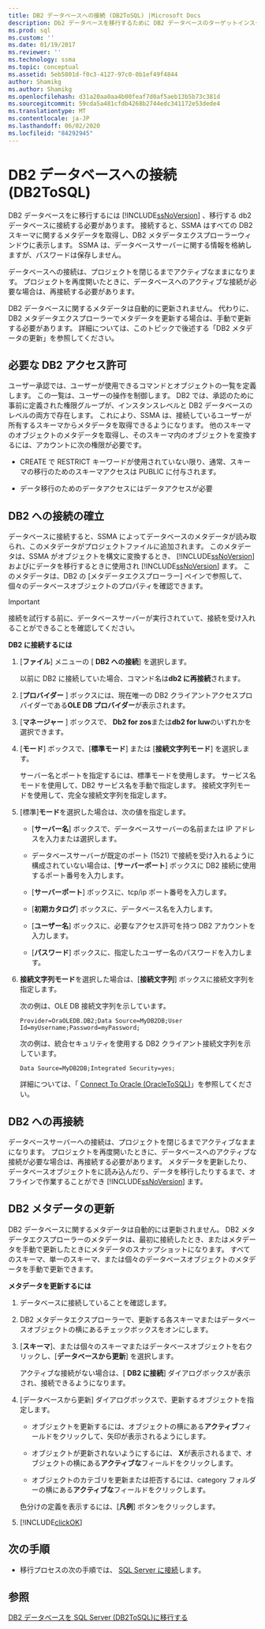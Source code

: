 ```yaml
---
title: DB2 データベースへの接続 (DB2ToSQL) |Microsoft Docs
description: Db2 データベースを移行するために DB2 データベースのターゲットインスタンスに接続する方法について説明します。 SSMA は、すべての DB2 スキーマに関するメタデータを取得します。
ms.prod: sql
ms.custom: ''
ms.date: 01/19/2017
ms.reviewer: ''
ms.technology: ssma
ms.topic: conceptual
ms.assetid: 5eb5801d-f0c3-4127-97c0-0b1ef49f4844
author: Shamikg
ms.author: Shamikg
ms.openlocfilehash: d31a20aa0aa4b00feaf7d0af5aeb13b5b73c381d
ms.sourcegitcommit: 59cda5a481cfdb4268b2744edc341172e53dede4
ms.translationtype: MT
ms.contentlocale: ja-JP
ms.lasthandoff: 06/02/2020
ms.locfileid: "84292945"
---
```

# <a name="connecting-to-db2-database-db2tosql"></a>DB2 データベースへの接続 (DB2ToSQL)
DB2 データベースをに移行するには [!INCLUDE[ssNoVersion](../../includes/ssnoversion-md.md)] 、移行する db2 データベースに接続する必要があります。 接続すると、SSMA はすべての DB2 スキーマに関するメタデータを取得し、DB2 メタデータエクスプローラーウィンドウに表示します。 SSMA は、データベースサーバーに関する情報を格納しますが、パスワードは保存しません。  
  
データベースへの接続は、プロジェクトを閉じるまでアクティブなままになります。 プロジェクトを再度開いたときに、データベースへのアクティブな接続が必要な場合は、再接続する必要があります。  
  
DB2 データベースに関するメタデータは自動的に更新されません。 代わりに、DB2 メタデータエクスプローラーでメタデータを更新する場合は、手動で更新する必要があります。 詳細については、このトピックで後述する「DB2 メタデータの更新」を参照してください。  
  
## <a name="required-db2-permissions"></a>必要な DB2 アクセス許可  
ユーザー承認では、ユーザーが使用できるコマンドとオブジェクトの一覧を定義します。 この一覧は、ユーザーの操作を制御します。 DB2 では、承認のために事前に定義された権限グループが、インスタンスレベルと DB2 データベースのレベルの両方で存在します。 これにより、SSMA は、接続しているユーザーが所有するスキーマからメタデータを取得できるようになります。 他のスキーマのオブジェクトのメタデータを取得し、そのスキーマ内のオブジェクトを変換するには、アカウントに次の権限が必要です。  
  
-   CREATE で RESTRICT キーワードが使用されていない限り、通常、スキーマの移行のためのスキーマアクセスは PUBLIC に付与されます。  
  
-   データ移行のためのデータアクセスにはデータアクセスが必要  
  
## <a name="establishing-a-connection-to-db2"></a>DB2 への接続の確立  
データベースに接続すると、SSMA によってデータベースのメタデータが読み取られ、このメタデータがプロジェクトファイルに追加されます。 このメタデータは、SSMA がオブジェクトを構文に変換するとき、 [!INCLUDE[ssNoVersion](../../includes/ssnoversion-md.md)] およびにデータを移行するときに使用され [!INCLUDE[ssNoVersion](../../includes/ssnoversion-md.md)] ます。 このメタデータは、DB2 の [メタデータエクスプローラー] ペインで参照して、個々のデータベースオブジェクトのプロパティを確認できます。  
  
> [!IMPORTANT]  
> 接続を試行する前に、データベースサーバーが実行されていて、接続を受け入れることができることを確認してください。  
  
**DB2 に接続するには**  
  
1.  [**ファイル**] メニューの [ **DB2 への接続**] を選択します。  
  
    以前に DB2 に接続していた場合、コマンド名は**db2 に再接続**されます。  
  
2.  [**プロバイダー** ] ボックスには、現在唯一の DB2 クライアントアクセスプロバイダーである**OLE DB プロバイダー**が表示されます。  
  
3.  [**マネージャー** ] ボックスで、 **Db2 for zos**または**db2 for luw**のいずれかを選択できます。  
  
4.  [**モード**] ボックスで、[**標準モード**] または [**接続文字列モード**] を選択します。  
  
    サーバー名とポートを指定するには、標準モードを使用します。 サービス名モードを使用して、DB2 サービス名を手動で指定します。 接続文字列モードを使用して、完全な接続文字列を指定します。  
  
5.  [標準]**モード**を選択した場合は、次の値を指定します。  
  
    -   [**サーバー名**] ボックスで、データベースサーバーの名前または IP アドレスを入力または選択します。  
  
    -   データベースサーバーが既定のポート (1521) で接続を受け入れるように構成されていない場合は、[**サーバーポート**] ボックスに DB2 接続に使用するポート番号を入力します。  
  
    -   [**サーバーポート**] ボックスに、tcp/ip ポート番号を入力します。  
  
    -   [**初期カタログ**] ボックスに、データベース名を入力します。  
  
    -   [**ユーザー名**] ボックスに、必要なアクセス許可を持つ DB2 アカウントを入力します。  
  
    -   [**パスワード**] ボックスに、指定したユーザー名のパスワードを入力します。  
  
6.  **接続文字列モード**を選択した場合は、[**接続文字列**] ボックスに接続文字列を指定します。  
  
    次の例は、OLE DB 接続文字列を示しています。  
  
    `Provider=OraOLEDB.DB2;Data Source=MyDB2DB;User Id=myUsername;Password=myPassword;`  
  
    次の例は、統合セキュリティを使用する DB2 クライアント接続文字列を示しています。  
  
    `Data Source=MyDB2DB;Integrated Security=yes;`  
  
    詳細については、「 [Connect To Oracle &#40;OracleToSQL&#41;](../../ssma/oracle/connect-to-oracle-oracletosql.md)」を参照してください。  
  
## <a name="reconnecting-to-db2"></a>DB2 への再接続  
データベースサーバーへの接続は、プロジェクトを閉じるまでアクティブなままになります。 プロジェクトを再度開いたときに、データベースへのアクティブな接続が必要な場合は、再接続する必要があります。 メタデータを更新したり、データベースオブジェクトをに読み込んだり、データを移行したりするまで、オフラインで作業することができ [!INCLUDE[ssNoVersion](../../includes/ssnoversion-md.md)] ます。  
  
## <a name="refreshing-db2-metadata"></a>DB2 メタデータの更新  
DB2 データベースに関するメタデータは自動的には更新されません。 DB2 メタデータエクスプローラーのメタデータは、最初に接続したとき、またはメタデータを手動で更新したときにメタデータのスナップショットになります。 すべてのスキーマ、単一のスキーマ、または個々のデータベースオブジェクトのメタデータを手動で更新できます。  
  
**メタデータを更新するには**  
  
1.  データベースに接続していることを確認します。  
  
2.  DB2 メタデータエクスプローラーで、更新する各スキーマまたはデータベースオブジェクトの横にあるチェックボックスをオンにします。  
  
3.  [**スキーマ**]、または個々のスキーマまたはデータベースオブジェクトを右クリックし、[**データベースから更新**] を選択します。  
  
    アクティブな接続がない場合は、[ **DB2 に接続**] ダイアログボックスが表示され、接続できるようになります。  
  
4.  [データベースから更新] ダイアログボックスで、更新するオブジェクトを指定します。  
  
    -   オブジェクトを更新するには、オブジェクトの横にある**アクティブ**フィールドをクリックして、矢印が表示されるようにします。  
  
    -   オブジェクトが更新されないようにするには、 **X**が表示されるまで、オブジェクトの横にある**アクティブな**フィールドをクリックします。  
  
    -   オブジェクトのカテゴリを更新または拒否するには、category フォルダーの横にある**アクティブな**フィールドをクリックします。  
  
    色分けの定義を表示するには、[**凡例**] ボタンをクリックします。  
  
5.  [!INCLUDE[clickOK](../../includes/clickok-md.md)]  
  
## <a name="next-step"></a>次の手順  
  
-   移行プロセスの次の手順では、 [SQL Server に接続](https://msdn.microsoft.com/b59803cb-3cc6-41cc-8553-faf90851410e)します。  
  
## <a name="see-also"></a>参照  
[DB2 データベースを SQL Server &#40;DB2ToSQL&#41;に移行する](../../ssma/db2/migrating-db2-databases-to-sql-server-db2tosql.md)  
  
